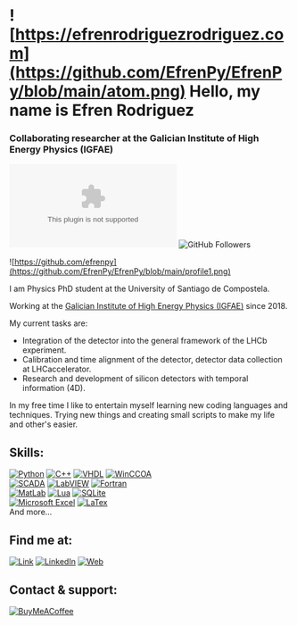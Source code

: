 # ![https://efrenrodriguezrodriguez.com](https://github.com/EfrenPy/EfrenPy/blob/main/atom.png) Hello, my name is Efren Rodriguez
### Collaborating researcher at the Galician Institute of High Energy Physics (IGFAE)


[![Personal WebPage](https://img.shields.io/website-up-down-green-red/http/efrenrodriguezrodriguez.com)](https://www.efrenrodriguezrodriguez.com/)
![GitHub Followers](https://img.shields.io/github/followers/efrenpy?style=social)

![https://github.com/efrenpy](https://github.com/EfrenPy/EfrenPy/blob/main/profile1.png)

I am  Physics PhD student at the University of Santiago de Compostela.

Working at the [Galician Institute of High Energy Physics (IGFAE)](https://igfae.usc.es/igfae/) since 2018. 

My current tasks are:
- Integration of the detector into the general framework of the LHCb experiment.
- Calibration and time alignment of the detector, detector data collection at LHCaccelerator.
- Research and development of silicon detectors with temporal information (4D).

In my free time I like to entertain myself learning new coding languages and techniques. 
Trying new things and creating small scripts to make my life and other's easier.

## Skills:
[![Python](https://img.shields.io/badge/Python-3776AB?style=for-the-badge&logo=python&logoColor=white&labelColor=101010)]()
[![C++](https://img.shields.io/badge/C%2B%2B-00599C?style=for-the-badge&logo=c%2B%2B&logoColor=white&labelColor=101010)]()
[![VHDL](https://img.shields.io/badge/VHDL-15243c?style=for-the-badge&logo=vhdl&logoColor=white&labelColor=101010)]()
[![WinCCOA](https://img.shields.io/badge/WinCCOA-009999?style=for-the-badge&logo=siemens&logoColor=white&labelColor=101010)]()
</br>
[![SCADA](https://img.shields.io/badge/SCADA-2C2D72?style=for-the-badge&logo=siemens&logoColor=white&labelColor=101010)]()
[![LabVIEW](https://img.shields.io/badge/LabVIEW-fed501?style=for-the-badge&logo=labview&logoColor=white&labelColor=101010)]()
[![Fortran](https://img.shields.io/badge/Fortran-754e97?style=for-the-badge&logo=fortran&logoColor=white&labelColor=101010)]()
</br>
[![MatLab](https://img.shields.io/badge/Matlab-ff8607?style=for-the-badge&logo=matrix&logoColor=white&labelColor=101010)]()
[![Lua](https://img.shields.io/badge/Lua-2C2D72?style=for-the-badge&logo=lua&logoColor=white&labelColor=101010)]()
[![SQLite](https://img.shields.io/badge/SQLite-07405E?style=for-the-badge&logo=sqlite&logoColor=white&labelColor=101010)]()
</br>
[![Microsoft Excel](https://img.shields.io/badge/Microsoft_Excel-217346?style=for-the-badge&logo=microsoft-excel&logoColor=white&labelColor=101010)]()
[![LaTex](https://img.shields.io/badge/LaTex-008080?style=for-the-badge&logo=latex&logoColor=white&labelColor=101010)]()
</br>
And more...

## Find me at:
[![Link](https://img.shields.io/badge/Link_Site-efrenrodriguezrodriguez.com-39E09B?style=for-the-badge&logo=Linktree&logoColor=white&labelColor=101010)](https://mouredev.com)
[![LinkedIn](https://img.shields.io/badge/LinkedIn-Efren_Rordiguez-0A66C2?style=for-the-badge&logo=linkedin&logoColor=white&labelColor=101010)](https://twitch.tv/mouredev)
[![Web](https://img.shields.io/badge/Web-efrenrodriguezrodriguez.com-14a1f0?style=for-the-badge&logo=dev.to&logoColor=white&labelColor=101010)](https://mouredev.com)


## Contact & support:

[![BuyMeACoffee](https://img.shields.io/badge/Buy_Me_A_Coffee-support_my_work-FFDD00?style=for-the-badge&logo=buy-me-a-coffee&logoColor=white&labelColor=101010)](https://www.buymeacoffee.com/efrenrguezrguez)
